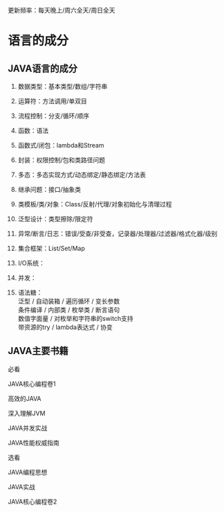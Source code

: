 更新频率：每天晚上/周六全天/周日全天

# 语言的成分

## JAVA语言的成分

1. 数据类型：基本类型/数组/字符串  
2. 运算符：方法调用/单双目  
3. 流程控制：分支/循环/顺序  
4. 函数：语法  
5. 函数式/闭包：lambda和Stream  
  
6. 封装：权限控制/包和类路径问题  
7. 多态：多态实现方式/动态绑定/静态绑定/方法表  
8. 继承问题：接口/抽象类  
9. 类模板/类/对象：Class/反射/代理/对象初始化与清理过程  
10. 泛型设计：类型擦除/限定符  
  
11. 异常/断言/日志：错误/受查/非受查，记录器/处理器/过滤器/格式化器/级别  
12. 集合框架：List/Set/Map  
13. I/O系统：  
14. 并发：  
15. 语法糖：  
    泛型 / 自动装箱 / 遍历循环 / 变长参数  
    条件编译 / 内部类 / 枚举类 / 断言语句  
    数值字面量 / 对枚举和字符串的switch支持  
    带资源的try / lambda表达式 / 协变  

## JAVA主要书籍

必看

JAVA核心编程卷1

高效的JAVA

深入理解JVM

JAVA并发实战

JAVA性能权威指南



选看

JAVA编程思想

JAVA实战

JAVA核心编程卷2